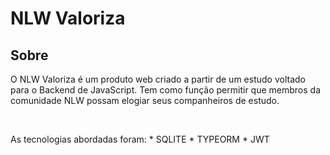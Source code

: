 # NLW Valoriza

## Sobre
<p> O NLW Valoriza é um produto web criado a partir de um estudo voltado para o Backend de JavaScript. Tem como função permitir que membros da comunidade NLW possam elogiar seus companheiros de estudo.</p>
<br>
<p> As tecnologias abordadas foram:
* SQLITE
* TYPEORM
* JWT
</p>
